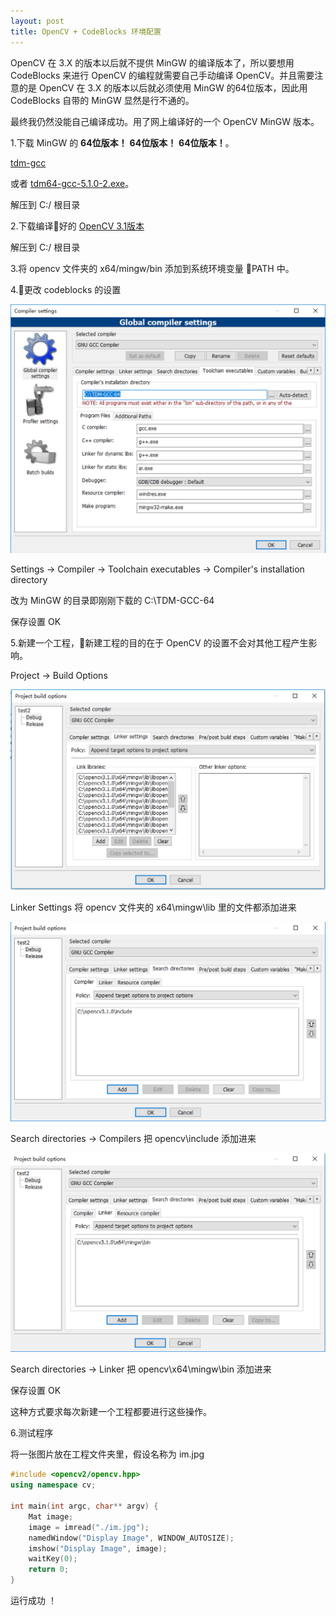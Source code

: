 ```yaml
---
layout: post
title: OpenCV + CodeBlocks 环境配置
---
```


OpenCV 在 3.X 的版本以后就不提供 MinGW 的编译版本了，所以要想用 CodeBlocks 来进行 OpenCV 的编程就需要自己手动编译 OpenCV。并且需要注意的是 OpenCV 在 3.X 的版本以后就必须使用 MinGW 的64位版本，因此用 CodeBlocks 自带的 MinGW 显然是行不通的。

最终我仍然没能自己编译成功。用了网上编译好的一个 OpenCV MinGW 版本。

1.下载 MinGW 的 **64位版本！** **64位版本！** **64位版本！**。

[tdm-gcc](http://tdm-gcc.tdragon.net/download)

或者 [tdm64-gcc-5.1.0-2.exe](https://download.0xl2oot.cn/tdm64-gcc-5.1.0-2.exe)。

解压到 C:/ 根目录

2.下载编译好的 [OpenCV 3.1版本](https://download.0xl2oot.cn/opencv3.1.0.zip) 

解压到 C:/ 根目录

3.将 opencv 文件夹的 x64/mingw/bin 添加到系统环境变量 PATH 中。

4.更改 codeblocks 的设置

![](/images/post/opencv/1.png)

Settings -> Compiler -> Toolchain executables -> Compiler's installation directory

改为 MinGW 的目录即刚刚下载的 C:\TDM-GCC-64 

保存设置 OK 

5.新建一个工程，新建工程的目的在于 OpenCV 的设置不会对其他工程产生影响。

Project -> Build Options 

![](/images/post/opencv/2.png)

Linker Settings 将 opencv 文件夹的 x64\mingw\lib 里的文件都添加进来

![](/images/post/opencv/3.png)

Search directories -> Compilers 把 opencv\include 添加进来

![](/images/post/opencv/4.png)

Search directories -> Linker 把 opencv\x64\mingw\bin 添加进来

保存设置 OK 

这种方式要求每次新建一个工程都要进行这些操作。



6.测试程序

将一张图片放在工程文件夹里，假设名称为 im.jpg

```c++
#include <opencv2/opencv.hpp>
using namespace cv;

int main(int argc, char** argv) {
    Mat image;
    image = imread("./im.jpg");
    namedWindow("Display Image", WINDOW_AUTOSIZE);
    imshow("Display Image", image);
    waitKey(0);
    return 0;
}
```

运行成功 ！
